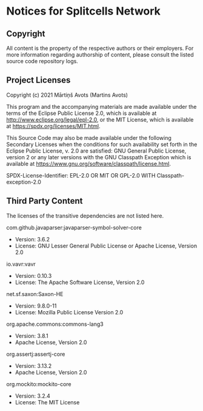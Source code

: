 # Notices for Splitcells Network

## Copyright

All content is the property of the respective authors or their employers.
For more information regarding authorship of content, please consult the
listed source code repository logs.

## Project Licenses

Copyright (c) 2021 Mārtiņš Avots (Martins Avots)

This program and the accompanying materials are made available under the
terms of the Eclipse Public License 2.0, which is available at
http://www.eclipse.org/legal/epl-2.0, or the MIT License,
which is available at https://spdx.org/licenses/MIT.html.

This Source Code may also be made available under the following Secondary
Licenses when the conditions for such availability set forth in the Eclipse
Public License, v. 2.0 are satisfied: GNU General Public License, version 2
or any later versions with the GNU Classpath Exception which is
available at https://www.gnu.org/software/classpath/license.html.

SPDX-License-Identifier: EPL-2.0 OR MIT OR GPL-2.0 WITH Classpath-exception-2.0

## Third Party Content

The licenses of the transitive dependencies are not listed here.

com.github.javaparser:javaparser-symbol-solver-core

* Version: 3.6.2
* License: GNU Lesser General Public License or Apache License, Version 2.0

io.vavr:vavr 

* Version: 0.10.3
* License: The Apache Software License, Version 2.0

net.sf.saxon:Saxon-HE

* Version: 9.8.0-11
* License: Mozilla Public License Version 2.0

org.apache.commons:commons-lang3

* Version: 3.8.1
* Apache License, Version 2.0

org.assertj:assertj-core

* Version: 3.13.2
* Apache License, Version 2.0

org.mockito:mockito-core

* Version: 3.2.4 
* License: The MIT License